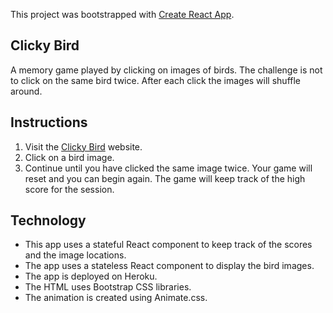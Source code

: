 This project was bootstrapped with [Create React App](https://github.com/facebook/create-react-app).

## Clicky Bird
A memory game played by clicking on images of birds. The challenge is not to click on the same bird twice. After each click the images will shuffle around.

## Instructions
1. Visit the [Clicky Bird](https://clickybird.herokuapp.com/) website. 
2. Click on a bird image.
3. Continue until you have clicked the same image twice. Your game will reset and you can begin again. The game will keep track of the high score for the session.

## Technology
* This app uses a stateful React component to keep track of the scores and the image locations.
* The app uses a stateless React component to display the bird images.
* The app is deployed on Heroku.
* The HTML uses Bootstrap CSS libraries.
* The animation is created using Animate.css.
